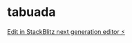 # tabuada

[Edit in StackBlitz next generation editor ⚡️](https://stackblitz.com/~/github.com/htr03/tabuada)